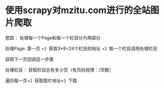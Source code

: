 # 使用scrapy对mzitu.com进行的全站图片爬取
思路：
处理每一个Page和每一个栏目分为两部分

处理Page:
第一页 =》获取3*8=24个栏目的地址 =》每一个栏目调用处理栏目

获取下一页回调这一步骤

处理栏目：
获取栏目总有多少页（有页码规律：/页数）

遍历每一页=》获取图片地址=》下载